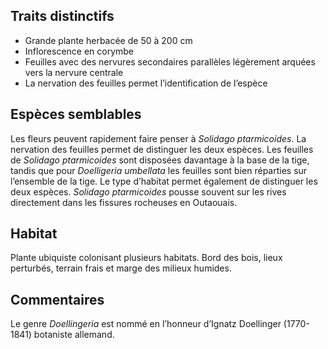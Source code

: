 
<!--

1-https://www.inaturalist.org/observations/243948901
2-https://www.inaturalist.org/observations/135975724 
1-https://www.inaturalist.org/observations/241344227
1-https://www.inaturalist.org/observations/236271103
1-https://www.inaturalist.org/observations/194325951
3-https://www.inaturalist.org/observations/195698837
1-https://www.inaturalist.org/observations/176354241
2-https://www.inaturalist.org/observations/63036469
-->

## Traits distinctifs

- Grande plante herbacée de 50 à 200 cm
- Inflorescence en corymbe
- Feuilles avec des nervures secondaires parallèles légèrement arquées vers la nervure centrale 
- La nervation des feuilles permet l’identification de l’espèce

## Espèces semblables

Les fleurs peuvent rapidement faire penser à _Solidago ptarmicoides_. La nervation des feuilles permet de distinguer les deux espèces. Les feuilles de _Solidago ptarmicoides_ sont disposées davantage à la base de la tige, tandis que pour _Doelligeria umbellata_ les feuilles sont bien réparties sur l’ensemble de la tige. Le type d’habitat permet également de distinguer les deux espèces. _Solidago ptarmicoides_ pousse souvent sur les rives directement dans les fissures rocheuses en Outaouais. 

## Habitat

Plante ubiquiste colonisant plusieurs habitats. Bord des bois, lieux perturbés, terrain frais et marge des milieux humides.

## Commentaires

Le genre _Doellingeria_ est nommé en l’honneur d’Ignatz Doellinger (1770-1841) botaniste allemand.


